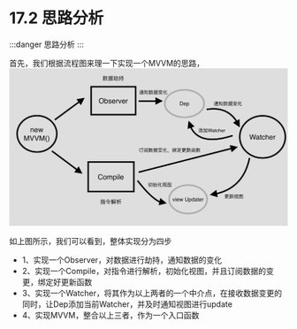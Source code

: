 # 17.2 思路分析

:::danger 思路分析
:::

首先，我们根据流程图来理一下实现一个MVVM的思路，
![](./media/3cbad9f6d8d17a89a0a6ecf56c818f35_1878x1062.png)

如上图所示，我们可以看到，整体实现分为四步

- 1、实现一个Observer，对数据进行劫持，通知数据的变化
- 2、实现一个Compile，对指令进行解析，初始化视图，并且订阅数据的变更，绑定好更新函数
- 3、实现一个Watcher，将其作为以上两者的一个中介点，在接收数据变更的同时，让Dep添加当前Watcher，并及时通知视图进行update
- 4、实现MVVM，整合以上三者，作为一个入口函数